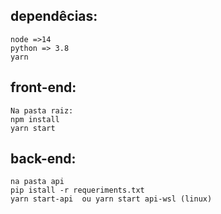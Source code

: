 ## dependêcias:
```
node =>14
python => 3.8
yarn
```
## front-end:
```
Na pasta raiz:
npm install
yarn start
```
## back-end:
```
na pasta api
pip istall -r requeriments.txt
yarn start-api  ou yarn start api-wsl (linux)
```
